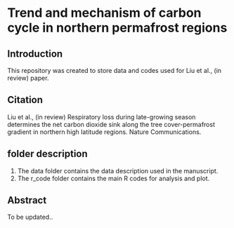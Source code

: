 # Trend and mechanism of carbon cycle in northern permafrost regions
## Introduction 
This repository was created to store data and codes used for Liu et al., (in review) paper.
## Citation
Liu et al., (in review) Respiratory loss during late-growing season determines the net carbon dioxide sink along the tree cover-permafrost gradient in northern high latitude regions. Nature Communications.
## folder description
1. The data folder contains the data description used in the manuscript.
2. The r_code folder contains the main R codes for analysis and plot.
## Abstract
To be updated.. 
